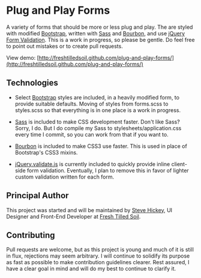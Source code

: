 Plug and Play Forms
===================

A variety of forms that should be more or less plug and play. The are styled with modified [Bootstrap](http://twitter.github.com/bootstrap/), written with [Sass](http://sass-lang.com/) and [Bourbon](http://thoughtbot.com/bourbon/), and use [jQuery Form Validation](http://bassistance.de/jquery-plugins/jquery-plugin-validation/). This is a work in progress, so please be gentle. Do feel free to point out mistakes or to create pull requests.

View demo: [http://freshtilledsoil.github.com/plug-and-play-forms/](http://freshtilledsoil.github.com/plug-and-play-forms/)

Technologies
------------

* Select [Bootstrap](https://github.com/twitter/bootstrap) styles are included, in a heavily modified form, to provide suitable defaults. Moving of styles from forms.scss to styles.scss so that everything is in one place is a work in progress.

* [Sass](http://sass-lang.com/) is included to make CSS development faster. Don't like Sass? Sorry, I do. But I do compile my Sass to stylesheets/application.css every time I commit, so you can work from that if you want to.

* [Bourbon](https://github.com/thoughtbot/bourbon) is included to make CSS3 use faster. This is used in place of Bootstrap's CSS3 mixins.

* [jQuery.validate.js](https://github.com/jzaefferer/jquery-validation) is currently included to quickly provide inline client-side form validation. Eventually, I plan to remove this in favor of lighter custom validation written for each form.

Principal Author
----------------

This project was started and will be maintained by [Steve Hickey](https://twitter.com/stevehickeydsgn), UI Designer and Front-End Developer at [Fresh Tilled Soil](http://www.freshtilledsoil.com/).

Contributing
------------

Pull requests are welcome, but as this project is young and much of it is still in flux, rejections may seem arbitrary. I will continue to solidify its purpose as fast as possible to make contribution guidelines clearer. Rest assured, I have a clear goal in mind and will do my best to continue to clarify it.
